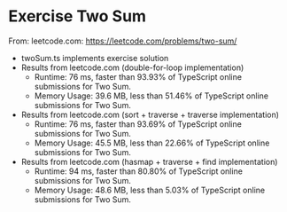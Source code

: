 # Exercise Two Sum

From: leetcode.com: https://leetcode.com/problems/two-sum/

-   twoSum.ts implements exercise solution
-   Results from leetcode.com (double-for-loop implementation)
    -   Runtime: 76 ms, faster than 93.93% of TypeScript online submissions for Two Sum.
    -   Memory Usage: 39.6 MB, less than 51.46% of TypeScript online submissions for Two Sum.
-   Results from leetcode.com (sort + traverse + traverse implementation)
    -   Runtime: 76 ms, faster than 93.69% of TypeScript online submissions for Two Sum.
    -   Memory Usage: 45.5 MB, less than 22.66% of TypeScript online submissions for Two Sum.
-   Results from leetcode.com (hasmap + traverse + find implementation)
    -   Runtime: 94 ms, faster than 80.80% of TypeScript online submissions for Two Sum.
    -   Memory Usage: 48.6 MB, less than 5.03% of TypeScript online submissions for Two Sum.
